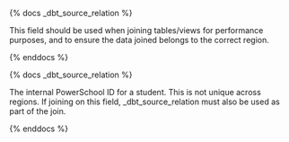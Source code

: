 {% docs _dbt_source_relation %}

This field should be used when joining tables/views for performance purposes, and to ensure the data joined belongs to the correct region.

{% enddocs %}

{% docs _dbt_source_relation %}

The internal PowerSchool ID for a student. This is not unique across regions. If joining on this field, _dbt_source_relation must also be used as part of the join.

{% enddocs %}
